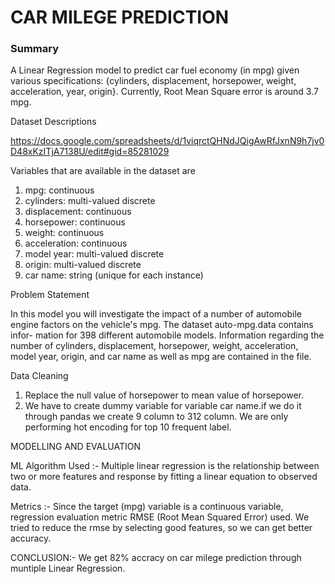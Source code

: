 # CAR MILEGE PREDICTION
<h3>Summary</h3>
A Linear Regression model to predict car fuel economy (in mpg) given various specifications: {cylinders, displacement, horsepower, weight, acceleration, year, origin}. Currently, Root Mean Square error is around 3.7 mpg.


Dataset Descriptions

https://docs.google.com/spreadsheets/d/1viqrctQHNdJQigAwRfJxnN9h7jv0D48xKzITjA7138U/edit#gid=85281029

Variables that are available  in  the dataset are 
1. mpg:           continuous
2. cylinders:     multi-valued discrete
3. displacement:  continuous
4. horsepower:    continuous
5. weight:        continuous
6. acceleration:  continuous
7. model year:    multi-valued discrete
8. origin:        multi-valued discrete
9. car name:      string (unique for each instance)

Problem Statement

In this model you will investigate the impact of a number of automobile
engine factors on the vehicle's mpg. The dataset auto-mpg.data contains infor-
mation for 398 different automobile models. Information regarding the number
of cylinders, displacement, horsepower, weight, acceleration, model year, origin,
and car name as well as mpg are contained in the file.

Data Cleaning
1. Replace the null value of horsepower to mean value of horsepower.
2. We have to create dummy variable for variable car name.if we do it through pandas
   we create 9 column to 312 column. We are  only performing hot encoding for top 10 frequent 
   label.

MODELLING AND EVALUATION 

ML Algorithm Used :- Multiple linear regression is  the relationship between two or more features and response by fitting a linear equation to observed data.

Metrics :- Since the target (mpg) variable is a continuous variable, regression evaluation metric RMSE (Root Mean Squared Error) used.
           We tried  to reduce the rmse by selecting good features, so we can get better accuracy.

CONCLUSION:- We get 82% accracy on car milege prediction through muntiple Linear Regression.